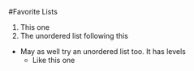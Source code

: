 #Favorite Lists
1. This one
2. The unordered list following this

* May as well try an unordered list too. It has levels
  * Like this one  
